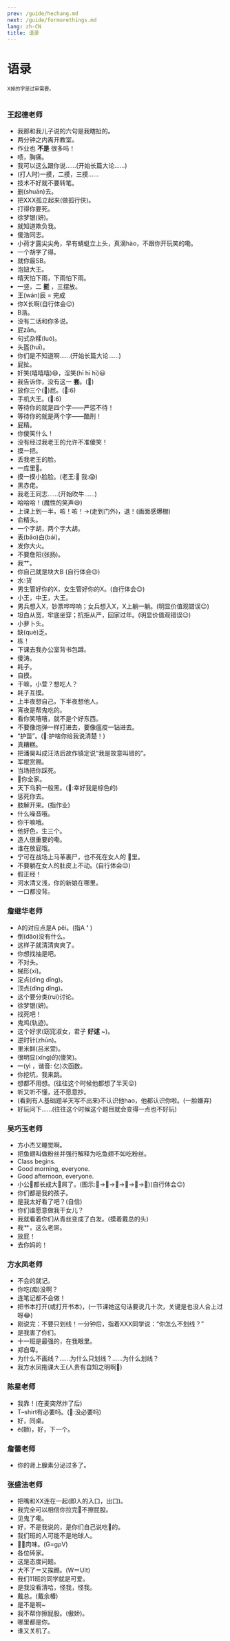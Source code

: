 ```yaml
---
prev: /guide/hechang.md
next: /guide/formorethings.md
lang: zh-CN
title: 语录
---
```

# 语录<Badge type="tip" text="特别感谢:胡靖宇" vertical="top" />
<div style="font-size: 80%">X掉的字是过审需要。</div>
<br>

### 王起德老师

* 我那和我儿子说的六句是我瞎扯的。
* 两分钟之内离开教室。
* 作业也 **不是** 很多吗！
* 啧，胸痛。
* 我可以这么跟你说......(开始长篇大论......)
* (打人时)一摸，二摸，三摸......
* 技术不好就不要转笔。
* 删(shuān)去。
* 把XXX孤立起来(做孤行侠)。
* 打得你要死。
* 徐梦银(妍)。
* 就知道欺负我。
* 傻浩同志。
* 小荷才露尖尖角，早有蜻蜓立上头，真滴hào，不跟你开玩笑的嘞。
* 一个胡字了得。
* 就你最SB。
* 泡妞大王。
* 晴天怕下雨，下雨怕下雨。
* 一竖，二 **挺** ，三摆放。
* 王(wán)辰 = 完成
* 你X长啊(自行体会😉)
* B浩。
* 没有二话和你多说。
* 屁zān。
* 句式杂糅(luó)。
* 头盔(huī)。
* 你们是不知道啊......(开始长篇大论......)
* 屁扯。
* 奸笑(嘻嘻嘻)😄，淫笑(hī hī hī)😃
* 我告诉你，没有这一 **套**。(🤔)
* 放你三个(🐶)屁。(🐶:6)
* 手机大王。(📱:6)
* 等待你的就是四个字——严惩不待！
* 等待你的就是两个字——酷刑！
* 屁精。
* 你傻笑什么！
* 没有经过我老王的允许不准傻笑！
* 摸一把。
* 丢我老王的脸。
* 一库里💩。
* 摸一摸小脸脸。(老王:🤗 我:😱)
* 黑赤佬。
* 我老王同志......(开始吹牛......)
* 哈哈哈！(魔性的笑声😆)
* 上课上到一半，咳！咳！→(走到门外)，退！(画面感爆棚)
* 俞精头。
* 一个字胡，两个字大胡。
* 表(bǎo)白(bái)。
* 发你大火。
* 不要詹阳(张扬)。
* 我艹。
* 你自己就是块大B (自行体会😉)
* 水💧货
* 男生管好你的X，女生管好你的X。(自行体会😉)
* 小王，中王，大王。
* 男兵想入X，钞票哗哗响；女兵想入X，X上躺一躺。(明显价值观错误😉)
* 坦白从宽，牢底坐穿；抗拒从严，回家过年。(明显价值观错误😉)
* 小萝卜头。
* 缺(què)乏。
* 栋！
* 下课去我办公室背书包蹲。
* 傻涛。
* 耗子。
* 自摸。
* 干嘛，小萱？想吃人？
* 耗子互摸。
* 上半夜想自己，下半夜想他人。
* 宵夜是帮鬼吃的。
* 看你笑嘻嘻，就不是个好东西。
* 不要像炮弹一样打进去，要像瘟疫一钻进去。
* “护苗”。(🌱:护啥你给我说清楚！)
* 真糟糕。
* 把潘昊叫成汪浩后故作镇定说“我是故意叫错的”。
* 军棍赏赐。
* 当场把你踩死。
* 🔪你全家。
* 天下乌鸦一般黑。(🦉:幸好我是棕色的)
* 惩死你去。
* 肢解开来。(指作业)
* 什么噪音哦。
* 你干嘛哦。
* 他好色，生三个。
* 造人很重要的嘞。
* 谁在放屁哦。
* 宁可在战场上马革裹尸，也不死在女人的 👖里。
* 不要躺在女人的肚皮上不动。(自行体会😉)
* 假正经！
* 河水清又浅，你的新娘在哪里。
* 一口都没背。


### 詹继华老师
* A的对应点是A pěi。(指A **'** )
* 倒(dǎo)没有什么。
* 这样子就清清爽爽了。
* 你想找抽是吧。
* 不对头。
* 梯形(xí)。
* 定点(dìng dǐng)。
* 顶点(dǐng dǐng)。
* 这个要分类(ruì)讨论。
* 徐梦银(妍)。
* 找死吧！
* 鬼鸡(轨迹)。
* 这个好求(窈窕淑女，君子 **好逑** ~)。
* 逆时针(zhūn)。
* 里米鲜(吕米萱)。
* 很明显(xǐng)的(傻笑)。
* 一(yì ，谐音: 亿)次函数。
* 你挖坑，我来跳。
* 想都不用想。(往往这个时候他都想了半天😜)
* 听又听不懂，还不愿意抄。
* (看到有人基础题半天写不出来)不认识他hao，他都认识你啦。(一脸嫌弃)
* 好玩问下......(往往这个时候这个题目就会变得一点也不好玩)

### 吴巧玉老师
* 方小杰又睡觉啊。
* 把鱼翅叫做粉丝并强行解释为吃鱼翅不如吃粉丝。
* Class begins.
* Good morning, everyone.
*  Good afternoon, everyone.
* 小公🐤都长成大🐓屌了。(图示:🐤→🐣→🐥→🐔→🐓→🔞)(自行体会😉)
* 你们都是我的孩子。
* 是我太好看了吧？(自信)
* 你们谁愿意做我干女儿？
* 我就看着你们从青丝变成了白发。(摸着戴总的头)
* 我艹，这么老屌。
* 放屁！
* 去你妈的！


### 方水凤老师
* 不会的就记。
* 你吃(痴)没啊？
* 连笔记都不会做！
* 把书本打开(或打开书本)，(一节课她这句话要说几十次，关键是也没人合上过呀😂)
* 刚说完：不要只划线！一分钟后，指着XXX同学说：“你怎么不划线？”
* 是我害了你们。
* 十一班是最强的，在我眼里。
* 郑自卑。
* 为什么不画线？......为什么只划线？......为什么划线？
* 我方水凤拖课大王(人贵有自知之明啊🤔)


### 陈星老师
* 我靠！(在麦突然炸了后)
* T–shirt有必要吗。(👕:没必要吗)
* 好，同桌。
* ē(额)，好，下一个。


### 詹蕾老师
* 你的肾上腺素分泌过多了。


### 张盛法老师
* 把嘴和XX连在一起(即人的入口，出口)。
* 我完全可以相信你拉完💩不擦屁股。
* 见鬼了嘞。
* 好，不是我说的，是你们自己说吃💩的。
* 我们班的人可能不是地球人。
* 🐓🐓肉味。(G=gρV)
* 各位砖家。
* 这是态度问题。
* 大不了＝又挨踢。(W＝UIt)
* 我们11班的同学就是可爱。
* 是我没看清哈，怪我，怪我。
* 戴总。(戴余椿)
* 是不是啊~
* 我不帮你擦屁股。(傲娇)。
* 哪里都是你。
* 谁又关机了。
